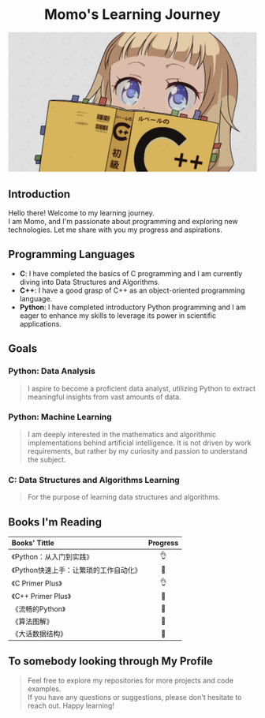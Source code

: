 <h1 align="center">Momo's Learning Journey</h1>

<p align="center">
  <img src="https://github.com/MTsocute/Image_Hosting_Platform/blob/main/uPic/C.jpeg" alt="Image Here">
</p>

## Introduction

Hello there! Welcome to my learning journey. <br>
I am Momo, and I'm passionate about programming and exploring new technologies. Let me share with you my progress and aspirations.

## Programming Languages

- **C**: I have completed the basics of C programming and I am currently diving into Data Structures and Algorithms.
- **C++**: I have a good grasp of C++ as an object-oriented programming language.
- **Python**: I have completed introductory Python programming and I am eager to enhance my skills to leverage its power in scientific applications.

## Goals

### Python: Data Analysis

> I aspire to become a proficient data analyst, utilizing Python to extract meaningful insights from vast amounts of data.

### Python: Machine Learning

> I am deeply interested in the mathematics and algorithmic implementations behind artificial intelligence. It is not driven by work requirements, but rather by my curiosity and passion to understand the subject.

### C: Data Structures and Algorithms Learning
> For the purpose of learning data structures and algorithms.


## Books I'm Reading

| Books' Tittle                                  | Progress |
| :--------------------------------------------  | :---------:|
| 《Python：从入门到实践》                          | 👌       |
| 《Python快速上手：让繁琐的工作自动化》              | 📖       |
| 《C Primer Plus》                              | 👌       |
| 《C++ Primer Plus》                            | 📖       |
| 《流畅的Python》                                | 📖       |
| 《算法图解》                                    | 📖       |
| 《大话数据结构》                                 | 📖       |


## To somebody looking through My Profile

> Feel free to explore my repositories for more projects and code examples. <br>
If you have any questions or suggestions, please don't hesitate to reach out. Happy learning!
